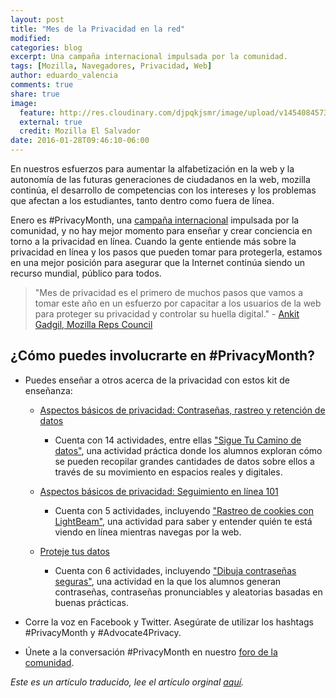 ```yaml
---
layout: post
title: "Mes de la Privacidad en la red"
modified:
categories: blog
excerpt: Una campaña internacional impulsada por la comunidad.
tags: [Mozilla, Navegadores, Privacidad, Web]
author: eduardo_valencia
comments: true
share: true
image:
  feature: http://res.cloudinary.com/djpqkjsmr/image/upload/v1454084573/MozSV/privacymonth.png
  external: true
  credit: Mozilla El Salvador
date: 2016-01-28T09:46:10-06:00
---
```


En nuestros esfuerzos para aumentar la alfabetización en la web y la autonomía de las futuras generaciones de ciudadanos en la web, mozilla continúa, el desarrollo de competencias con los intereses y los problemas que afectan a los estudiantes, tanto dentro como fuera de línea.

Enero es #PrivacyMonth, una [campaña internacional][1] impulsada por la comunidad, y no hay mejor momento para enseñar y crear conciencia en torno a la privacidad en línea. Cuando la gente entiende más sobre la privacidad en línea y los pasos que pueden tomar para protegerla, estamos en una mejor posición para asegurar que la Internet continúa siendo un recurso mundial, público para todos.

> "Mes de privacidad es el primero de muchos pasos que vamos a tomar este año en un esfuerzo por capacitar a los usuarios de la web para proteger su privacidad y controlar su huella digital." - [Ankit Gadgil, Mozilla Reps Council][2]

## ¿Cómo puedes involucrarte en #PrivacyMonth?

* Puedes enseñar a otros acerca de la privacidad con estos kit de enseñanza:
  * [Aspectos básicos de privacidad: Contraseñas, rastreo y retención de datos][3]
	  * Cuenta con 14 actividades, entre ellas ["Sigue Tu Camino de datos"][4], una actividad práctica donde los alumnos exploran cómo se pueden recopilar grandes cantidades de datos sobre ellos a través de su movimiento en espacios reales y digitales.

  * [Aspectos básicos de privacidad: Seguimiento en línea 101][5]
      * Cuenta con 5 actividades, incluyendo ["Rastreo de cookies con LightBeam"][6], una actividad para saber y entender quién te está viendo en línea mientras navegas por la web.

  * [Proteje tus datos][7]
      * Cuenta con 6 actividades, incluyendo ["Dibuja contraseñas seguras"][8], una actividad en la que los alumnos generan contraseñas, contraseñas pronunciables y aleatorias basadas en buenas prácticas. 

* Corre la voz en Facebook y Twitter. Asegúrate de utilizar los hashtags #PrivacyMonth y #Advocate4Privacy.

* Únete a la conversación #PrivacyMonth en nuestro [foro de la comunidad][9].

*Este es un artículo traducido, lee el artículo orginal [aquí][10].*


[1]: http://www.educause.edu/focus-areas-and-initiatives/policy-and-security/educause-policy/community-engagement/data-privacy-day
[2]: https://reps.mozilla.org/u/ankitgadgil/
[3]: https://teach.mozilla.org/activities/privacy-basics/
[4]: https://chadsansing.github.io/curriculum-testing/expanded-privacy-curriculum/follow-your-trail.html
[5]: https://d157rqmxrxj6ey.cloudfront.net/mozstacy/21938/
[6]: https://chadsansing.github.io/curriculum-testing/expanded-privacy-curriculum/tracking-cookies.html
[7]: https://teach.mozilla.org/activities/protect-your-data/
[8]: http://mozilla.github.io/webmaker-curriculum/ProtectingYourData/session02-secure-passwords.html
[9]: https://discourse.webmaker.org/t/january-privacy-month-campaign/450
[10]: https://blog.webmaker.org/teachable-moment-privacy-month
